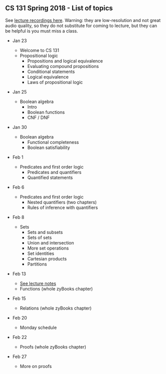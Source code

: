 ## CS 131 Spring 2018 - List of topics

See [lecture recordings here](https://echo360.org/section/801af970-0582-439d-b5cd-74097af867e0/public). 
Warning: they are low-resolution and not great audio quality, so they do not substitute for coming to lecture,
but they can be helpful is you must miss a class.

* Jan 23
    * Welcome to CS 131
    * Propositional logic
        * Propositions and logical equivalence
        * Evaluating compound propositions
        * Conditional statements
        * Logical equivalence
        * Laws of propositional logic

* Jan 25
    * Boolean algebra
        * Intro
        * Boolean functions
        * CNF / DNF

 
* Jan 30
    * Boolean algebra
        * Functional completeness
        * Boolean satisfiability

* Feb 1
    * Predicates and first order logic
        * Predicates and quantifiers
        * Quantified statements

* Feb 6
    * Predicates and first order logic
        * Nested quantifiers (two chapters)
        * Rules of inference with quantifiers

* Feb 8
    * Sets
        * Sets and subsets
        * Sets of sets
        * Union and intersection
        * More set operations
        * Set identities
        * Cartesian products
        * Partitions

* Feb 13
	* [See lecture notes](./lecture-notes/02-13-proof.pdf)
	* Functions (whole zyBooks chapter)

* Feb 15
    * Relations (whole zyBooks chapter)

* Feb 20
    * Monday schedule

* Feb 22
    * Proofs (whole zyBooks chapter)

* Feb 27
    * More on proofs
